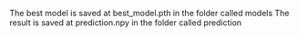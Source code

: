 The best model is saved at best_model.pth in the folder called models 
The result is saved at prediction.npy in the folder called prediction